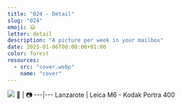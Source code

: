 ```yaml
---
title: "024 - Détail"
slug: "024"
emoji: 😃
letter: detail
description: "A picture per week in your mailbox"
date: 2023-01-06T00:00:00+01:00
color: forest
resources:
  - src: "cover.webp"
    name: "cover"
---
```

![](cover)
📍 | 📷
---|---
Lanzarote | Leica M6 - Kodak Portra 400
